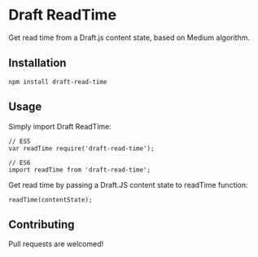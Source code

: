 Draft ReadTime
=========

Get read time from a Draft.js content state, based on Medium algorithm.

## Installation

  `npm install draft-read-time`

## Usage

Simply import Draft ReadTime:

    // ES5
    var readTime require('draft-read-time');
    
    // ES6
    import readTime from 'draft-read-time';

Get read time by passing a Draft.JS content state to readTime function:

    readTime(contentState);

## Contributing

Pull requests are welcomed!